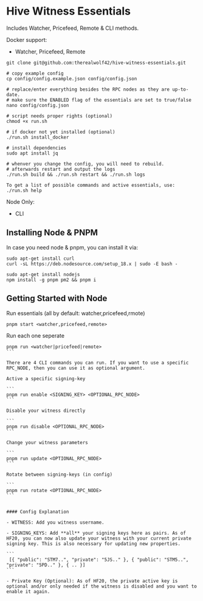 # Hive Witness Essentials

Includes Watcher, Pricefeed, Remote & CLI methods.

Docker support:

- Watcher, Pricefeed, Remote

```
git clone git@github.com:therealwolf42/hive-witness-essentials.git

# copy example config
cp config/config.example.json config/config.json

# replace/enter everything besides the RPC nodes as they are up-to-date.
# make sure the ENABLED flag of the essentials are set to true/false
nano config/config.json

# script needs proper rights (optional)
chmod +x run.sh

# if docker not yet installed (optional)
./run.sh install_docker

# install dependencies
sudo apt install jq

# whenver you change the config, you will need to rebuild.
# afterwards restart and output the logs
./run.sh build && ./run.sh restart && ./run.sh logs

To get a list of possible commands and active essentials, use: ./run.sh help
```

Node Only:

- CLI

## Installing Node & PNPM

In case you need node & pnpm, you can install it via:

```
sudo apt-get install curl
curl -sL https://deb.nodesource.com/setup_18.x | sudo -E bash -

sudo apt-get install nodejs
npm install -g pnpm pm2 && pnpm i
```

## Getting Started with Node

Run essentials (all by default: watcher,pricefeed,rmote)

```
pnpm start <watcher,pricefeed,remote>
```

Run each one seperate

````
pnpm run <watcher|pricefeed|remote>
```

There are 4 CLI commands you can run. If you want to use a specific RPC_NODE, then you can use it as optional argument.

Active a specific signing-key

```
pnpm run enable <SIGNING_KEY> <OPTIONAL_RPC_NODE>
```

Disable your witness directly

```
pnpm run disable <OPTIONAL_RPC_NODE>
```

Change your witness parameters

```
pnpm run update <OPTIONAL_RPC_NODE>
```

Rotate between signing-keys (in config)

```
pnpm run rotate <OPTIONAL_RPC_NODE>
```


#### Config Explanation

- WITNESS: Add you witness username.

- SIGNING_KEYS: Add **all** your signing keys here as pairs. As of HF20, you can now also update your witness with your current private signing key. This is also necessary for updating new properties.

```
 [{ "public": "STM7..", "private": "5JS.." }, { "public": "STM5..", "private": "5PD.." }, { .. }]
```

- Private Key (Optional): As of HF20, the private active key is optional and/or only needed if the witness is disabled and you want to enable it again.